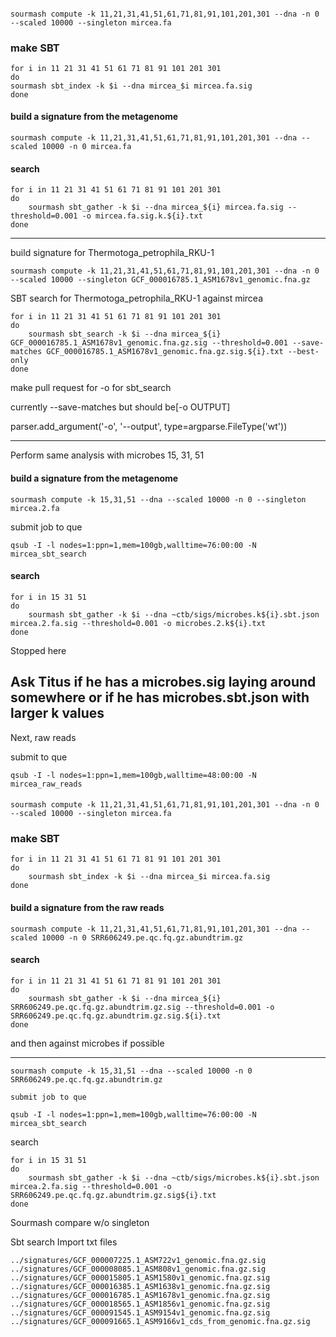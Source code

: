 ####
	sourmash compute -k 11,21,31,41,51,61,71,81,91,101,201,301 --dna -n 0 --scaled 10000 --singleton mircea.fa

### make SBT
	for i in 11 21 31 41 51 61 71 81 91 101 201 301
	do
	sourmash sbt_index -k $i --dna mircea_$i mircea.fa.sig
	done
	
#### build a signature from the metagenome

	sourmash compute -k 11,21,31,41,51,61,71,81,91,101,201,301 --dna --scaled 10000 -n 0 mircea.fa

#### search

	for i in 11 21 31 41 51 61 71 81 91 101 201 301
	do
		sourmash sbt_gather -k $i --dna mircea_${i} mircea.fa.sig --threshold=0.001 -o mircea.fa.sig.k.${i}.txt
	done 
	
----------------------------------------------------------------------------
build signature for Thermotoga_petrophila_RKU-1

	sourmash compute -k 11,21,31,41,51,61,71,81,91,101,201,301 --dna -n 0 --scaled 10000 --singleton GCF_000016785.1_ASM1678v1_genomic.fna.gz

SBT search for Thermotoga_petrophila_RKU-1 against mircea 

	for i in 11 21 31 41 51 61 71 81 91 101 201 301
	do
		sourmash sbt_search -k $i --dna mircea_${i} GCF_000016785.1_ASM1678v1_genomic.fna.gz.sig --threshold=0.001 --save-matches GCF_000016785.1_ASM1678v1_genomic.fna.gz.sig.${i}.txt --best-only 
	done

make pull request for -o for sbt_search 

currently --save-matches but should be[-o OUTPUT]

parser.add_argument('-o', '--output', type=argparse.FileType('wt'))

----------------------------------------------------------------------------

Perform same analysis with microbes 15, 31, 51


	
#### build a signature from the metagenome

	sourmash compute -k 15,31,51 --dna --scaled 10000 -n 0 --singleton mircea.2.fa

submit job to que
	
	qsub -I -l nodes=1:ppn=1,mem=100gb,walltime=76:00:00 -N mircea_sbt_search

#### search

	for i in 15 31 51
	do
		sourmash sbt_gather -k $i --dna ~ctb/sigs/microbes.k${i}.sbt.json mircea.2.fa.sig --threshold=0.001 -o microbes.2.k${i}.txt
	done 
	
	
Stopped here

Ask Titus if he has a microbes.sig laying around somewhere or if he has microbes.sbt.json with larger k values
--------------------------------------------------------------------------	
Next, raw reads

submit to que 

	qsub -I -l nodes=1:ppn=1,mem=100gb,walltime=48:00:00 -N mircea_raw_reads 

####
	sourmash compute -k 11,21,31,41,51,61,71,81,91,101,201,301 --dna -n 0 --scaled 10000 --singleton mircea.fa

### make SBT
	for i in 11 21 31 41 51 61 71 81 91 101 201 301
	do
		sourmash sbt_index -k $i --dna mircea_$i mircea.fa.sig
	done
	
#### build a signature from the raw reads 

	sourmash compute -k 11,21,31,41,51,61,71,81,91,101,201,301 --dna --scaled 10000 -n 0 SRR606249.pe.qc.fq.gz.abundtrim.gz

#### search

	for i in 11 21 31 41 51 61 71 81 91 101 201 301
	do
		sourmash sbt_gather -k $i --dna mircea_${i} SRR606249.pe.qc.fq.gz.abundtrim.gz.sig --threshold=0.001 -o SRR606249.pe.qc.fq.gz.abundtrim.gz.sig.${i}.txt
	done 
	
and then against microbes if possible

----

	sourmash compute -k 15,31,51 --dna --scaled 10000 -n 0 SRR606249.pe.qc.fq.gz.abundtrim.gz

	submit job to que

	qsub -I -l nodes=1:ppn=1,mem=100gb,walltime=76:00:00 -N mircea_sbt_search
search

	for i in 15 31 51
	do
    	sourmash sbt_gather -k $i --dna ~ctb/sigs/microbes.k${i}.sbt.json mircea.2.fa.sig --threshold=0.001 -o SRR606249.pe.qc.fq.gz.abundtrim.gz.sig${i}.txt
	done 


Sourmash compare w/o singleton

Sbt search 
Import txt files 


	../signatures/GCF_000007225.1_ASM722v1_genomic.fna.gz.sig 
	../signatures/GCF_000008085.1_ASM808v1_genomic.fna.gz.sig 
	../signatures/GCF_000015805.1_ASM1580v1_genomic.fna.gz.sig 
	../signatures/GCF_000016385.1_ASM1638v1_genomic.fna.gz.sig 
	../signatures/GCF_000016785.1_ASM1678v1_genomic.fna.gz.sig 
	../signatures/GCF_000018565.1_ASM1856v1_genomic.fna.gz.sig 
	../signatures/GCF_000091545.1_ASM9154v1_genomic.fna.gz.sig 
	../signatures/GCF_000091665.1_ASM9166v1_cds_from_genomic.fna.gz.sig



